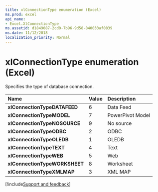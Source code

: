 ```yaml
---
title: xlConnectionType enumeration (Excel)
ms.prod: excel
api_name:
- Excel.XlConnectionType
ms.assetid: d1849087-2cd0-7b96-9d58-840033af0839
ms.date: 11/12/2018
localization_priority: Normal
---
```



# xlConnectionType enumeration (Excel)

Specifies the type of database connection.

|Name|Value|Description|
|:-----|:-----|:-----|
| **xlConnectionTypeDATAFEED**|6|Data Feed|
| **xlConnectionTypeMODEL**|7|PowerPivot Model|
| **xlConnectionTypeNOSOURCE**|9|No source|
| **xlConnectionTypeODBC**|2|ODBC|
| **xlConnectionTypeOLEDB**|1|OLEDB|
| **xlConnectionTypeTEXT**|4|Text|
| **xlConnectionTypeWEB**|5|Web|
| **xlConnectionTypeWORKSHEET**|8|Worksheet|
| **xlConnectionTypeXMLMAP**|3|XML MAP|

[!include[Support and feedback](~/includes/feedback-boilerplate.md)]